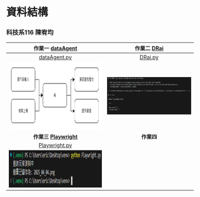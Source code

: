 # 資料結構
### 科技系116 陳宥均
| 作業一 [dataAgent](https://github.com/Neiouo/41271227H/tree/main/dataAgent)| 作業二 [DRai](https://github.com/Neiouo/41271227H/tree/main/DRai)|
|:--:|:--:|
|[dataAgent.py](https://github.com/Neiouo/41271227H/blob/main/dataAgent.py)|[DRai.py](https://github.com/Neiouo/41271227H/blob/main/HW2/DRai.py)|
|<img src="https://github.com/Neiouo/41271227H/blob/main/dataAgent/chart.PNG" width="500" height="180">|<img src="https://github.com/Neiouo/41271227H/blob/main/DRai/execute.PNG" width="500" height="100">|
|**作業三 [Playwright](https://github.com/Neiouo/41271227H/blob/main/Playwright/run.PNG)**| **作業四** |
|[Playwright.py](https://github.com/Neiouo/41271227H/blob/main/Playwright/Playwright.py)||
|<img src="https://github.com/Neiouo/41271227H/blob/main/Playwright/run.PNG" width="500" height="100">||


